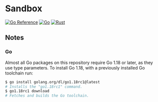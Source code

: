 # Sandbox

[![Go Reference](https://pkg.go.dev/badge/github.com/fdschonborn/sandbox.svg)](https://pkg.go.dev/github.com/fdschonborn/sandbox)
[![Go](https://github.com/fdschonborn/sandbox/actions/workflows/go.yml/badge.svg)](https://github.com/fdschonborn/sandbox/actions/workflows/go.yml)
[![Rust](https://github.com/fdschonborn/sandbox/actions/workflows/rust.yml/badge.svg)](https://github.com/fdschonborn/sandbox/actions/workflows/rust.yml)

## Notes

### Go

Almost all Go packages on this repository require Go 1.18 or later, as they use
type parameters. To install Go 1.18, with a previously installed Go toolchain
run:

```sh
$ go install golang.org/dl/go1.18rc1@latest
# Installs the "go1.18rc1" command.
$ go1.18rc1 download
# Fetches and builds the Go toolchain.
```
